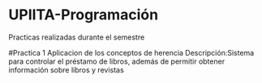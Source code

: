 # UPIITA-Programación
Practicas realizadas durante el semestre

#Practica 1
Aplicacion de los conceptos de herencia
Descripción:Sistema para controlar el préstamo de libros, además de permitir obtener información sobre libros y revistas
